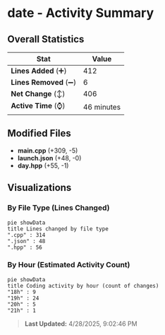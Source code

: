 # date - Activity Summary 

## Overall Statistics

| Stat                   | Value                                                             |
| ---------------------- | ----------------------------------------------------------------- |
| **Lines Added** (➕)   | 412                                          |
| **Lines Removed** (➖) | 6                                        |
| **Net Change** (↕)    | 406                |
| **Active Time** (⌚)   | 46 minutes |


## Modified Files
- **main.cpp** (+309, -5)
- **launch.json** (+48, -0)
- **day.hpp** (+55, -1)

## Visualizations

### By File Type (Lines Changed)

```mermaid
pie showData
title Lines changed by file type
".cpp" : 314
".json" : 48
".hpp" : 56
```

### By Hour (Estimated Activity Count)

```mermaid
pie showData
title Coding activity by hour (count of changes)
"18h" : 9
"19h" : 24
"20h" : 5
"21h" : 1
```


> **Last Updated:** 4/28/2025, 9:02:46 PM
